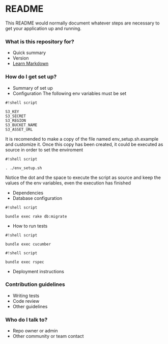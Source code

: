 # README #

This README would normally document whatever steps are necessary to get your application up and running.

### What is this repository for? ###

* Quick summary
* Version
* [Learn Markdown](https://bitbucket.org/tutorials/markdowndemo)

### How do I get set up? ###

* Summary of set up
* Configuration
The following env variables must be set 


```
#!shell script

S3_KEY
S3_SECRET
S3_REGION
S3_BUCKET_NAME
S3_ASSET_URL

```
It is recomended to make a copy of the file named env_setup.sh.example and customize it. Once this copy has been created, it could be executed as source in order to set the enviroment


```
#!shell script

. ./env_setup.sh
```


Notice the dot and the space to execute the script as source and keep the values of the env variables, even the execution has finished

* Dependencies
* Database configuration

```
#!shell script

bundle exec rake db:migrate
```


* How to run tests

```
#!shell script

bundle exec cucumber
```



```
#!shell script

bundle exec rspec

```
* Deployment instructions

### Contribution guidelines ###

* Writing tests
* Code review
* Other guidelines

### Who do I talk to? ###

* Repo owner or admin
* Other community or team contact